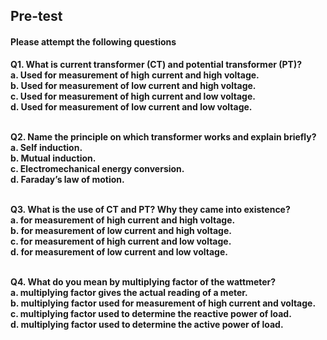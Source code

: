 ## <b> Pre-test
#### Please attempt the following questions
Q1. What is current transformer (CT) and potential transformer (PT)? <br>
a. Used for measurement of high current and high voltage.<br>
b. Used for measurement of low current and high voltage.<br>
c. Used for measurement of high current and low voltage.<br>
d. Used for measurement of low current and low voltage.<br><br>
  
Q2. Name the principle on which transformer works and explain briefly? <br>
a. Self induction.<br>
b. Mutual induction.<br>
c. Electromechanical energy conversion.<br>
d. Faraday’s law of motion.<br><br>

Q3. What is the use of CT and PT? Why they came into existence? <br>
a. for measurement of high current and high voltage.<br>
b. for measurement of low current and high voltage.<br>
c. for measurement of high current and low voltage.<br>
d. for measurement of low current and low voltage.<br><br>

Q4. What do you mean by multiplying factor of the wattmeter? <br>
a. multiplying factor gives the actual reading of a meter.<br>
b. multiplying factor used  for measurement of high current and voltage.<br>
c. multiplying factor used to determine the reactive power of load.<br>
d. multiplying factor used to determine the active power of load.<br><br>

